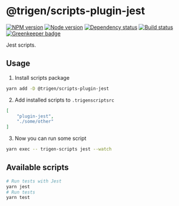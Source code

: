 # @trigen/scripts-plugin-jest

[![NPM version][npm]][npm-url]
[![Node version][node]][node-url]
[![Dependency status][deps]][deps-url]
[![Build status][build]][build-url]
[![Greenkeeper badge][greenkeeper]][greenkeeper-url]

[npm]: https://img.shields.io/npm/v/%40trigen/scripts-plugin-jest.svg
[npm-url]: https://www.npmjs.com/package/@trigen/scripts-plugin-jest

[node]: https://img.shields.io/node/v/%40trigen/scripts-plugin-jest.svg
[node-url]: https://nodejs.org

[deps]: https://david-dm.org/TrigenSoftware/scripts.svg?path=packages/scripts-plugin-jest
[deps-url]: https://david-dm.org/TrigenSoftware/scripts?path=packages/scripts-plugin-jest

[build]: http://img.shields.io/travis/com/TrigenSoftware/scripts.svg
[build-url]: https://travis-ci.com/TrigenSoftware/scripts

[greenkeeper]: https://badges.greenkeeper.io/TrigenSoftware/scripts.svg
[greenkeeper-url]: https://greenkeeper.io/

Jest scripts.

## Usage

1. Install scripts package

```bash
yarn add -D @trigen/scripts-plugin-jest
```

2. Add installed scripts to `.trigenscriptsrc`

```json
[
    "plugin-jest",
    "./some/other"
]
```

3. Now you can run some script

```bash
yarn exec -- trigen-scripts jest --watch
```

## Available scripts

```bash
# Run tests with Jest
yarn jest
# Run tests
yarn test
```
